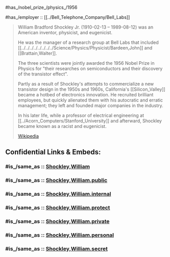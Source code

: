 
#has_/nobel_prize_/physics_/1956  

#has_/employer :: [[../Bell_Telephone_Company/Bell_Labs]] 

> William Bradford Shockley Jr. (1910-02-13 – 1989-08-12) 
> was an American inventor, physicist, and eugenicist. 
> 
> He was the manager of a research group at Bell Labs 
> that included [[../../../../../../../../Science/Physics/Physicist/Bardeen,John]] and [[Brattain,Walter]]. 
> 
> The three scientists were jointly awarded the 1956 Nobel Prize in Physics 
> for "their researches on semiconductors and their discovery of the transistor effect".
>
> Partly as a result of Shockley's attempts 
> to commercialize a new transistor design in the 1950s and 1960s, 
> California's [[Silicon_Valley]] became a hotbed of electronics innovation. 
> He recruited brilliant employees, 
> but quickly alienated them with his autocratic and erratic management; 
> they left and founded major companies in the industry. 
>
> In his later life, while a professor of electrical engineering at [[../Acorn_Computers/Stanford_University]] 
> and afterward, Shockley became known as a racist and eugenicist.
>
> [Wikipedia](https://en.wikipedia.org/wiki/William%20Shockley)


## Confidential Links & Embeds: 

### #is_/same_as :: [Shockley,William](Shockley,William.md) 

### #is_/same_as :: [Shockley,William.public](/_public/Society/Economics/Business/Business-Entity/IT~Company/Semiconductor-Industry/Shockley,William.public.md) 

### #is_/same_as :: [Shockley,William.internal](/_internal/Society/Economics/Business/Business-Entity/IT~Company/Semiconductor-Industry/Shockley,William.internal.md) 

### #is_/same_as :: [Shockley,William.protect](/_protect/Society/Economics/Business/Business-Entity/IT~Company/Semiconductor-Industry/Shockley,William.protect.md) 

### #is_/same_as :: [Shockley,William.private](/_private/Society/Economics/Business/Business-Entity/IT~Company/Semiconductor-Industry/Shockley,William.private.md) 

### #is_/same_as :: [Shockley,William.personal](/_personal/Society/Economics/Business/Business-Entity/IT~Company/Semiconductor-Industry/Shockley,William.personal.md) 

### #is_/same_as :: [Shockley,William.secret](/_secret/Society/Economics/Business/Business-Entity/IT~Company/Semiconductor-Industry/Shockley,William.secret.md)

